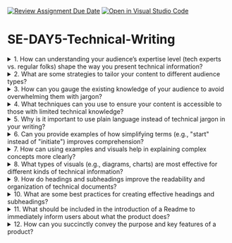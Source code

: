 [![Review Assignment Due Date](https://classroom.github.com/assets/deadline-readme-button-22041afd0340ce965d47ae6ef1cefeee28c7c493a6346c4f15d667ab976d596c.svg)](https://classroom.github.com/a/zsAR-pyY)
[![Open in Visual Studio Code](https://classroom.github.com/assets/open-in-vscode-2e0aaae1b6195c2367325f4f02e2d04e9abb55f0b24a779b69b11b9e10269abc.svg)](https://classroom.github.com/online_ide?assignment_repo_id=18472994&assignment_repo_type=AssignmentRepo)
# SE-DAY5-Technical-Writing
<details>
  <summary>1. How can understanding your audience’s expertise level (tech experts vs. regular folks) shape the way you present technical information?</summary>
  Understanding your audience's expertise level fundamentally shapes your communication strategy:

- **For technical experts**: You can use specialized terminology, focus on advanced features, provide deeper technical details, and reference industry standards they're familiar with.
- **For non-technical readers**: You'll need to introduce basic concepts, use analogies to familiar concepts, avoid unnecessary jargon, and focus on practical applications rather than technical implementations.

This understanding affects vocabulary choices, depth of explanations, which details to emphasize, and document structure. A mismatch between content complexity and audience expertise can result in either frustrating experts with oversimplification or overwhelming beginners with excessive technical details.
</details>
<details>
  <summary>2. What are some strategies to tailor your content to different audience types?</summary>
  Effective strategies for tailoring content include:

- **Create audience personas** to understand their needs, goals, and pain points
- **Layer information** with a high-level overview first, then progressively deeper technical details
- **Provide multiple entry points** for different audience segments (quick start for beginners, advanced configurations for experts)
- **Use conditional text** for different audiences in the same document
- **Develop separate documentation tracks** for different expertise levels
</details>
<details>
  <summary>3. How can you gauge the existing knowledge of your audience to avoid overwhelming them with jargon?</summary>
  To gauge audience knowledge effectively:

- **Conduct user research** through surveys, interviews, or focus groups
- **Analyze support tickets** and common questions to identify knowledge gaps
- **Review analytics data** to see which documentation pages get the most views/time
- **Implement progressive disclosure** in your content to let users self-select their depth
</details>
<details>
  <summary>4. What techniques can you use to ensure your content is accessible to those with limited technical knowledge?</summary>
  Techniques for making technical content more accessible:

- **Use plain language** principles (short sentences, active voice, everyday words)
- **Define technical terms** when first introduced
- **Include a glossary** for reference
- **Create "What is X?"** sections for fundamental concepts
- **Use concrete examples** that relate to familiar experiences
</details>
<details>
  <summary>5. Why is it important to use plain language instead of technical jargon in your writing?</summary>
  Using plain language instead of technical jargon is important because:

- **It expands your audience** - More people can understand and use your content
- **It reduces cognitive load** - Readers don't have to mentally translate terms
- **It improves comprehension speed** - Readers grasp concepts faster
- **It prevents misunderstandings** - Clear language leaves less room for interpretation
</details>
<details>
  <summary> 6. Can you provide examples of how simplifying terms (e.g., "start" instead of "initiate") improves comprehension?</summary>
| Technical term | Simplified alternative | Improvement |
|------|------|------------|
| Initiate the process | Start the process | More direct, uses everyday language |
| Terminate the connection | End the connection | Clear and less intimidating meaning |
| Utilize the function | Use the function | Short and more straight forward |
| Configure parameters | Set options | A technology that's more familiar |
| Implement the solution | Apply the solution | clear and more action oriented |
</details>
<details>
  <summary>7. How can using examples and visuals help in explaining complex concepts more clearly?</summary>
  Examples and visuals help explain complex concepts by:

- **Making abstract ideas concrete** - Turning theoretical concepts into tangible scenarios
- **Leveraging visual processing** - The brain processes visual information more efficiently
- **Providing context** - Showing how concepts apply in real situations
- **Building on existing knowledge** - Connecting new ideas to familiar scenarios
- **Improving memory retention** - Visual and narrative elements are more memorable
</details>
<details>
  <summary>8. What types of visuals (e.g., diagrams, charts) are most effective for different kinds of technical information?</summary>
| Type of Information | Effective visual Type | Why it works |
|------|------|------------|
| Process flows | Flowcharts | Shows sequence and decision points clearly |
| System architecture | Component diagrams | Illustrates relationship between parts |
| Comparative data | Bar/column charts | Makes comparison visually obvious |
| Trends over time | Line graphs | Shows paters and changes clearly |
</details>
<details>
  <summary>9. How do headings and subheadings improve the readability and organization of technical documents?</summary>
  Headings and subheadings improve readability and organization by:

- **Creating clear information hierarchy** - Showing the relationship between content sections
- **Facilitating scanning** - Allowing readers to quickly find relevant information
- **Breaking up text walls** - Reducing cognitive fatigue from dense content
- **Providing context** - Framing the content that follows
- **Supporting navigation** - Acting as landmarks within the document
</details>
<details>
  <summary>10. What are some best practices for creating effective headings and subheadings?</summary>
  Best practices for creating effective headings and subheadings:

- **Be specific and descriptive** - "Installing on Linux" is better than "Installation"
- **Keep them concise** - Aim for 3-7 words in most cases
- **Maintain consistency** - Use similar grammatical structures across headings
- **Use task-oriented phrasing** - Frame headings around user goals when appropriate
- **Follow a logical hierarchy** - Ensure subheadings logically relate to their parent heading
- **Use a progressive disclosure approach** - Move from general to specific information
</details>
<details>
  <summary>11. What should be included in the introduction of a Readme to immediately inform users about what the product does?</summary>
  An effective Readme introduction should include:

- **Product name and clear tagline** - Concise explanation of what it is
- **Problem it solves** - The core user need or pain point addressed
- **Primary benefits** - Key advantages or unique selling points
- **Target audience** - Who the product is designed for
- **Visual representation** - Logo, screenshot, or demo GIF
- **Technology/compatibility information** - Platforms, environments, prerequisites
- **Current version/status** - Development stage (beta, stable, etc.)
</details>
<details>
  <summary>12. How can you succinctly convey the purpose and key features of a product?</summary>
  To succinctly convey purpose and key features:

- **Apply the inverted pyramid structure** - most important information first
- **Use bullet points** for key features rather than dense paragraphs
- **Prioritize ruthlessly** - focus on 3-5 most important capabilities
- **Leverage visual hierarchy** - use sizing and layout to emphasize core information
- **Include a compelling screenshot** that demonstrates core functionality
</details>
